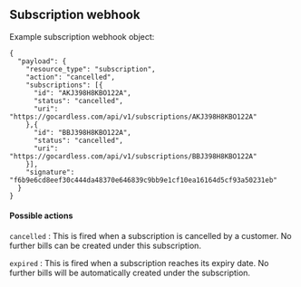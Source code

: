 ## Subscription webhook

Example subscription webhook object:

    {
      "payload": {
        "resource_type": "subscription",
        "action": "cancelled",
        "subscriptions": [{
          "id": "AKJ398H8KBO122A",
          "status": "cancelled",
          "uri": "https://gocardless.com/api/v1/subscriptions/AKJ398H8KBO122A"
        },{
          "id": "BBJ398H8KBO122A",
          "status": "cancelled",
          "uri": "https://gocardless.com/api/v1/subscriptions/BBJ398H8KBO122A"
        }],
        "signature": "f6b9e6cd8eef30c444da48370e646839c9bb9e1cf10ea16164d5cf93a50231eb"
      }
    }


#### Possible actions

`cancelled`
:    This is fired when a subscription is cancelled by a customer. No further bills can be created under this subscription.

`expired`
:    This is fired when a subscription reaches its expiry date. No further bills will be automatically created under the subscription.
